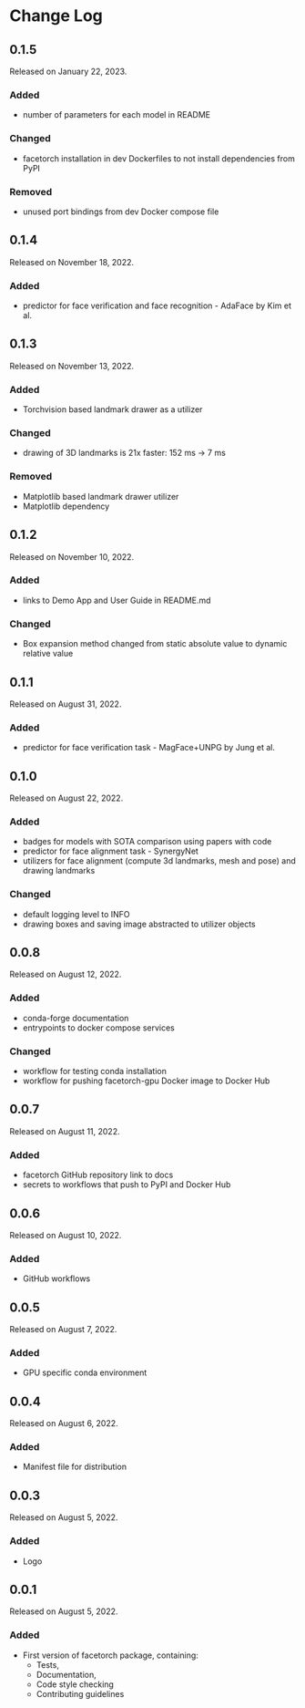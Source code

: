 # Change Log

## 0.1.5

Released on January 22, 2023.

### Added
* number of parameters for each model in README

### Changed
* facetorch installation in dev Dockerfiles to not install dependencies from PyPI

### Removed
* unused port bindings from dev Docker compose file


## 0.1.4

Released on November 18, 2022.

### Added
* predictor for face verification and face recognition - AdaFace by Kim et al.


## 0.1.3

Released on November 13, 2022.

### Added
* Torchvision based landmark drawer as a utilizer

### Changed
* drawing of 3D landmarks is 21x faster: 152 ms -> 7 ms

### Removed
* Matplotlib based landmark drawer utilizer
* Matplotlib dependency


## 0.1.2

Released on November 10, 2022.

### Added
* links to Demo App and User Guide in README.md

### Changed
* Box expansion method changed from static absolute value to dynamic relative value


## 0.1.1

Released on August 31, 2022.

### Added
* predictor for face verification task - MagFace+UNPG by Jung et al.


## 0.1.0

Released on August 22, 2022.

### Added
* badges for models with SOTA comparison using papers with code
* predictor for face alignment task - SynergyNet
* utilizers for face alignment (compute 3d landmarks, mesh and pose) and drawing landmarks

### Changed
* default logging level to INFO
* drawing boxes and saving image abstracted to utilizer objects


## 0.0.8

Released on August 12, 2022.

### Added

* conda-forge documentation
* entrypoints to docker compose services

### Changed

* workflow for testing conda installation
* workflow for pushing facetorch-gpu Docker image to Docker Hub


## 0.0.7

Released on August 11, 2022.

### Added

* facetorch GitHub repository link to docs
* secrets to workflows that push to PyPI and Docker Hub


## 0.0.6

Released on August 10, 2022.

### Added

* GitHub workflows


## 0.0.5

Released on August 7, 2022.

### Added

* GPU specific conda environment


## 0.0.4

Released on August 6, 2022.

### Added

* Manifest file for distribution


## 0.0.3

Released on August 5, 2022.

### Added

* Logo


## 0.0.1

Released on August 5, 2022.

### Added

* First version of facetorch package, containing:
	- Tests,
	- Documentation,
	- Code style checking
	- Contributing guidelines
